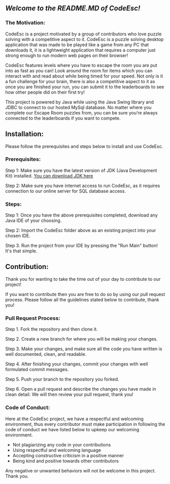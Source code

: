 ## ***Welcome to the README.MD of CodeEsc!***

### The Motivation:


CodeEsc is a project motivated by a group of contributors who love puzzle solving with a competitive aspect to it.  CodeEsc is a puzzle solving desktop application that was made to be played like a game from any PC that downloads it, it is a lightweight application that requires a computer just strong enough to run modern web pages on their browser! 

CodeEsc features levels where you have to escape the room you are put into as fast as you can! Look around the room for items which you can interact with and read about while being timed for your speed. Not only is it a fun challenge for your brain, there is also a competitive aspect to it as once you are finished your run, you can submit it to the leaderboards to see how other people did on their first try!

This project is powered by Java while using the Java Swing library and JDBC to connect to our hosted MySql database. No matter where you complete our Escape Room puzzles from, you can be sure you’re always connected to the leaderboards if you want to compete.


## Installation:
Please follow the prerequisites and steps below to install and use CodeEsc. 
### Prerequisites:

Step 1: Make sure you have the latest version of JDK (Java Development Kit) installed.
[You can download JDK here](https://www.oracle.com/java/technologies/downloads/#java11?er=221886)

Step 2: Make sure you have internet access to run CodeEsc, as it requires connection to our online server for SQL database access.


### Steps:

Step 1: Once you have the above prerequisites completed, download any Java IDE of your choosing.

Step 2: Import the CodeEsc folder above as an existing project into your chosen IDE.

Step 3. Run the project from your IDE by pressing the "Run Main" button! It's that simple.


## Contribution:

Thank you for wanting to take the time out of your day to contribute to our project!

If you want to contribute then you are free to do so by using our pull request process. Please follow all the guidelines stated below to contribute, thank you!


### Pull Request Process:

Step 1. Fork the repository and then clone it.

Step 2. Create a new branch for where you will be making your changes.

Step 3. Make your changes, and make sure all the code you have written is well documented, clean, and readable.

Step 4. After finishing your changes, commit your changes with well formulated commit messages.

Step 5. Push your branch to the repository you forked.

Step 6. Open a pull request and describe the changes you have made in clean detail. We will then review your pull request, thank you!


### Code of Conduct:

Here at the CodeEsc project, we have a respectful and welcoming environment, thus every contributor must make participation in following the code of conduct we have listed below to upkeep our welcoming environment.

- Not plagiarizing any code in your contributions
- Using respectful and welcoming language
- Accepting constructive criticism in a positive manner
- Being kind and positive towards other contributors

Any negative or unwanted behaviors will not be welcome in this project. Thank you.
